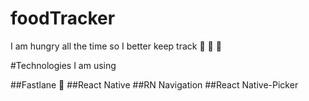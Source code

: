 # foodTracker
I am hungry all the time so I better keep track 🥑 🍰 🥧


#Technologies I am using 

##Fastlane 🙏
##React Native
##RN Navigation
##React Native-Picker
